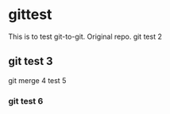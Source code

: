 # gittest

This is to test git-to-git.
Original repo.
git test 2 

## git test 3
git merge 4
test 5

### git test 6
